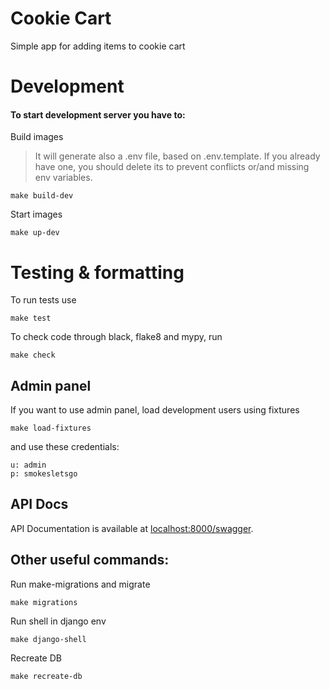 # Cookie Cart
Simple app for adding items to cookie cart

# Development
#### To start development server you have to:
Build images
> It will generate also a .env file, based on .env.template. 
If you already have one, you should delete its to prevent conflicts or/and missing env variables.

```
make build-dev
```

Start images
```
make up-dev
```

# Testing & formatting
To run tests use
```
make test
```
To check code through black, flake8 and mypy, run 
```
make check
```

## Admin panel
If you want to use admin panel, load development users using fixtures
```
make load-fixtures
```
and use these credentials:
```
u: admin
p: smokesletsgo
```

## API Docs
API Documentation is available at [localhost:8000/swagger](http://localhost:8000/swagger).

## Other useful commands:
Run make-migrations and migrate
```
make migrations
```
Run shell in django env
```
make django-shell
```
Recreate DB
```
make recreate-db
```
